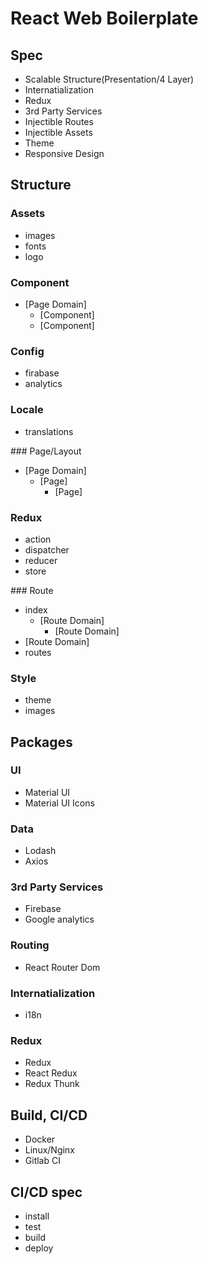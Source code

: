 # React Web Boilerplate

## Spec
- Scalable Structure(Presentation/4 Layer)
- Internatialization
- Redux
- 3rd Party Services
- Injectible Routes
- Injectible Assets
- Theme
- Responsive Design

## Structure
### Assets
- images
- fonts
- logo

### Component
- [Page Domain]
	- [Component]
	- [Component]

### Config
- firabase
- analytics

### Locale
- translations

### Page/Layout
- [Page Domain]
  - [Page]
	- [Page]

### Redux
- action
- dispatcher
- reducer
- store

### Route
- index
  - [Route Domain]
	- [Route Domain]
- [Route Domain]
- routes

### Style
- theme
- images

## Packages
### UI
- Material UI
- Material UI Icons

### Data
- Lodash
- Axios

### 3rd Party Services
- Firebase
- Google analytics

### Routing
- React Router Dom

### Internatialization
- i18n

### Redux
- Redux
- React Redux
- Redux Thunk

## Build, CI/CD
- Docker
- Linux/Nginx
- Gitlab CI

## CI/CD spec
- install
- test
- build
- deploy
